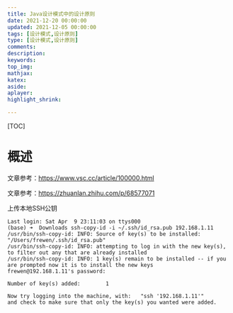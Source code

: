 ```yaml
---
title: Java设计模式中的设计原则
date: 2021-12-20 00:00:00
updated: 2021-12-05 00:00:00
tags: [设计模式,设计原则]
type: [设计模式,设计原则]
comments: 
description: 
keywords: 
top_img:
mathjax:
katex:
aside:
aplayer:
highlight_shrink:

---
```


[TOC]

# 概述

文章参考：https://www.vsc.cc/article/100000.html

文章参考：https://zhuanlan.zhihu.com/p/68577071





上传本地SSH公钥

```shell
Last login: Sat Apr  9 23:11:03 on ttys000
(base) ➜  Downloads ssh-copy-id -i ~/.ssh/id_rsa.pub 192.168.1.11
/usr/bin/ssh-copy-id: INFO: Source of key(s) to be installed: "/Users/frewen/.ssh/id_rsa.pub"
/usr/bin/ssh-copy-id: INFO: attempting to log in with the new key(s), to filter out any that are already installed
/usr/bin/ssh-copy-id: INFO: 1 key(s) remain to be installed -- if you are prompted now it is to install the new keys
frewen@192.168.1.11's password:

Number of key(s) added:        1

Now try logging into the machine, with:   "ssh '192.168.1.11'"
and check to make sure that only the key(s) you wanted were added.
```







